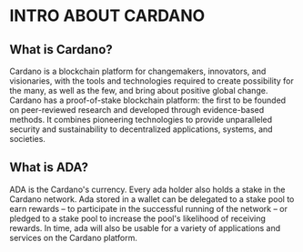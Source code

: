 # INTRO ABOUT CARDANO

## What is Cardano?
Cardano is a blockchain platform for changemakers, innovators, and visionaries, with the tools and technologies required to create possibility for the many, as well as the few, and bring about positive global change.
Cardano has a proof-of-stake blockchain platform: the first to be founded on peer-reviewed research and developed through evidence-based methods. It combines pioneering technologies to provide unparalleled security and sustainability to decentralized applications, systems, and societies.


## What is ADA?

ADA is the Cardano's currency. Every ada holder also holds a stake in the Cardano network. Ada stored in a wallet can be delegated to a stake pool to earn rewards – to participate in the successful running of the network – or pledged to a stake pool to increase the pool's likelihood of receiving rewards. In time, ada will also be usable for a variety of applications and services on the Cardano platform.

